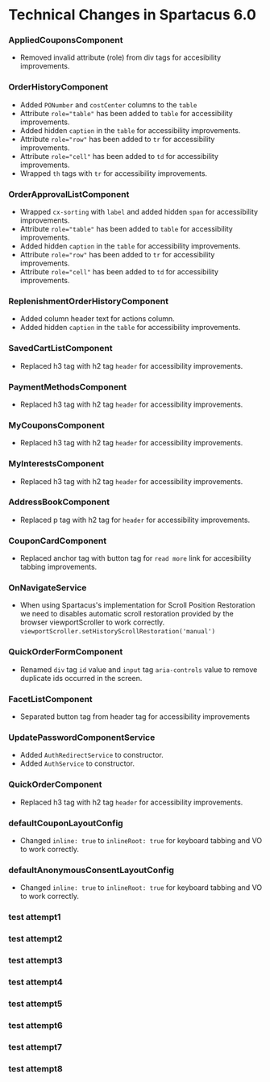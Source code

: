 # Technical Changes in Spartacus 6.0

### AppliedCouponsComponent

- Removed invalid attribute (role) from div tags for accesibility improvements.

### OrderHistoryComponent

- Added `PONumber` and `costCenter` columns to the `table`
- Attribute `role="table"` has been added to `table` for accessibility improvements.
- Added hidden `caption` in the `table` for accessibility improvements.
- Attribute `role="row"` has been added to `tr` for accessibility improvements.
- Attribute `role="cell"` has been added to `td` for accessibility improvements.
- Wrapped `th` tags with `tr` for accessibility improvements.

### OrderApprovalListComponent

- Wrapped `cx-sorting` with `label` and added hidden `span` for accessibility improvements.
- Attribute `role="table"` has been added to `table` for accessibility improvements.
- Added hidden `caption` in the `table` for accessibility improvements.
- Attribute `role="row"` has been added to `tr` for accessibility improvements.
- Attribute `role="cell"` has been added to `td` for accessibility improvements.

### ReplenishmentOrderHistoryComponent

- Added column header text for actions column.
- Added hidden `caption` in the `table` for accessibility improvements.

### SavedCartListComponent

- Replaced h3 tag with h2 tag `header` for accessibility improvements.

### PaymentMethodsComponent

- Replaced h3 tag with h2 tag `header` for accessibility improvements.

### MyCouponsComponent

- Replaced h3 tag with h2 tag `header` for accessibility improvements.

### MyInterestsComponent

- Replaced h3 tag with h2 tag `header` for accessibility improvements.

### AddressBookComponent

- Replaced p tag with h2 tag for `header` for accessibility improvements.

### CouponCardComponent

- Replaced anchor tag with button tag for `read more` link for accesibility tabbing improvements.

### OnNavigateService

- When using Spartacus's implementation for Scroll Position Restoration we need to disables automatic scroll restoration provided by the browser viewportScroller to work correctly. `viewportScroller.setHistoryScrollRestoration('manual')`

### QuickOrderFormComponent
- Renamed `div` tag `id` value and `input` tag `aria-controls` value to remove duplicate ids occurred in the screen.

### FacetListComponent

- Separated button tag from header tag for accessibility improvements

### UpdatePasswordComponentService

- Added `AuthRedirectService` to constructor.
- Added `AuthService` to constructor.

### QuickOrderComponent

- Replaced h3 tag with h2 tag `header` for accessibility improvements.

### defaultCouponLayoutConfig

- Changed `inline: true` to `inlineRoot: true` for keyboard tabbing and VO to work correctly.

### defaultAnonymousConsentLayoutConfig

- Changed `inline: true` to `inlineRoot: true` for keyboard tabbing and VO to work correctly.

### test attempt1
### test attempt2
### test attempt3
### test attempt4
### test attempt5
### test attempt6
### test attempt7
### test attempt8
